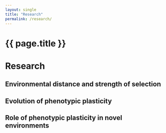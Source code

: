 ```yaml
---
layout: single
title: "Research"
permalink: /research/
---
```


# {{ page.title }}
<!-- some comment -->

# Research 

## Environmental distance and strength of selection
## Evolution of phenotypic plasticity 
## Role of phenotypic plasticity in novel environments

